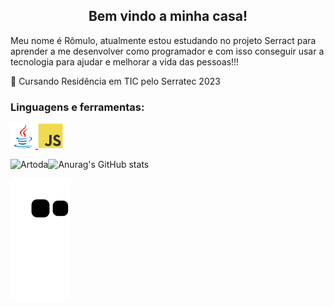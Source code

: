<h2 align="center">Bem vindo a minha casa!</h2>

Meu nome é Rômulo, atualmente estou estudando no projeto Serract para aprender a me desenvolver como programador e com isso conseguir usar a tecnologia para ajudar e melhorar a vida das pessoas!!!

📖 Cursando Residência em TIC pelo Serratec 2023

<h3 align="left">Linguagens e ferramentas:</h3>
</a> <a href="https://www.java.com" target="_blank" rel="noreferrer"> <img src="https://raw.githubusercontent.com/devicons/devicon/master/icons/java/java-original.svg" alt="java" width="40" height="40"/> </a> <a href="https://developer.mozilla.org/en-US/docs/Web/JavaScript" target="_blank" rel="noreferrer"> <img src="https://raw.githubusercontent.com/devicons/devicon/master/icons/javascript/javascript-original.svg" alt="javascript" width="40" height="40"/> </a> </p> 

<p><img align="left" src="https://github-readme-stats.vercel.app/api/top-langs?username=Artoda&show_icons=true&locale=pt-br&layout=compact&theme=radical" alt="Artoda" /></p>

![Anurag's GitHub stats](https://github-readme-stats.vercel.app/api?username=Artoda&show_icons=true&theme=radical)

 
![snake gif](https://github.com/Artoda/Artoda/blob/output/github-contribution-grid-snake.svg)

